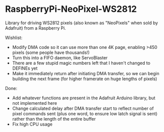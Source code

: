 RaspberryPi-NeoPixel-WS2812
===========================

Library for driving WS2812 pixels (also known as "NeoPixels" when sold by Adafruit) from a Raspberry Pi.

Wishlist:
* Modify DMA code so it can use more than one 4K page, enabling >450 pixels (some people have thousands!)
* Turn this into a FIFO daemon, like ServoBlaster
* There are a few stupid magic numbers left that I haven't changed to DEFINEs yet
* Make it immediately return after initiating DMA transfer, so we can begin building the next frame (for higher framerate on huge lengths of pixels)

Done:
* Add whatever functions are present in the Adafruit Arduino library, but not implemented here
* Change calculated delay after DMA transfer start to reflect number of pixel commands sent (plus one word, to ensure low latch signal is sent) rather than the length of the entire buffer
* Fix high CPU usage

